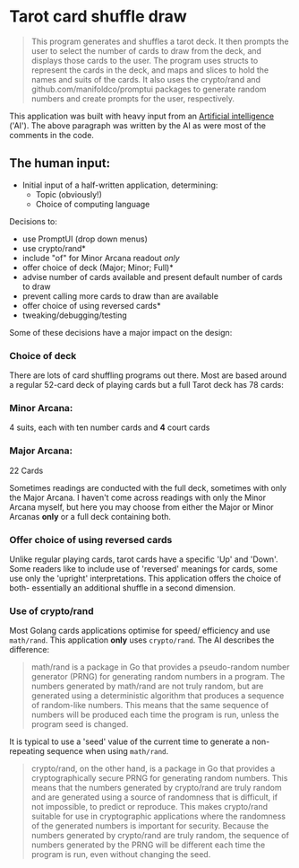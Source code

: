 # Tarot card shuffle draw

> This program generates and shuffles a tarot deck. It then prompts the user to select the number of cards to draw from the deck, and displays those cards to the user. The program uses structs to represent the cards in the deck, and maps and slices to hold the names and suits of the cards. It also uses the crypto/rand and github.com/manifoldco/promptui packages to generate random numbers and create prompts for the user, respectively.

This application was built with heavy input from an [Artificial intelligence](https://chat.openai.com/chat) ('AI'). The above paragraph was written by the AI as were most of the comments in the code. 

## The human input:

- Initial input of a half-written application, determining:
    - Topic (obviously!)
    - Choice of computing language

Decisions to:

- use PromptUI (drop down menus)
- use crypto/rand*
- include "of" for Minor Arcana readout _only_
- offer choice of deck (Major; Minor; Full)*
- advise number of cards available and present default number of cards to draw 
- prevent calling more cards to draw than are available
- offer choice of using reversed cards* 
- tweaking/debugging/testing

Some of these decisions have a major impact on the design:

### Choice of deck

There are lots of card shuffling programs out there. Most are based around a regular 52-card deck of playing cards but a full Tarot deck has 78 cards:

### Minor Arcana:
4 suits, each with ten number cards and **4** court cards

### Major Arcana:
22 Cards

Sometimes readings are conducted with the full deck, sometimes with only the Major Arcana. I haven't come across readings with only the Minor Arcana myself, but here you may choose from either the Major or Minor Arcanas **only** or a full deck containing both.

### Offer choice of using reversed cards

Unlike regular playing cards, tarot cards have a specific 'Up' and 'Down'. Some readers like to include use of 'reversed' meanings for cards, some use only the 'upright' interpretations. This application offers the choice of both- essentially an additional shuffle in a second dimension.

### Use of crypto/rand

Most Golang cards applications optimise for speed/ efficiency and use `math/rand`. This application **only** uses `crypto/rand`. The AI describes the difference:

> math/rand is a package in Go that provides a pseudo-random number generator (PRNG) for generating random numbers in a program. The numbers generated by math/rand are not truly random, but are generated using a deterministic algorithm that produces a sequence of random-like numbers. This means that the same sequence of numbers will be produced each time the program is run, unless the program seed is changed.

It is typical to use a 'seed' value of the current time to generate a non-repeating sequence when using `math/rand`.

> crypto/rand, on the other hand, is a package in Go that provides a cryptographically secure PRNG for generating random numbers. This means that the numbers generated by crypto/rand are truly random and are generated using a source of randomness that is difficult, if not impossible, to predict or reproduce. This makes crypto/rand suitable for use in cryptographic applications where the randomness of the generated numbers is important for security. Because the numbers generated by crypto/rand are truly random, the sequence of numbers generated by the PRNG will be different each time the program is run, even without changing the seed.

